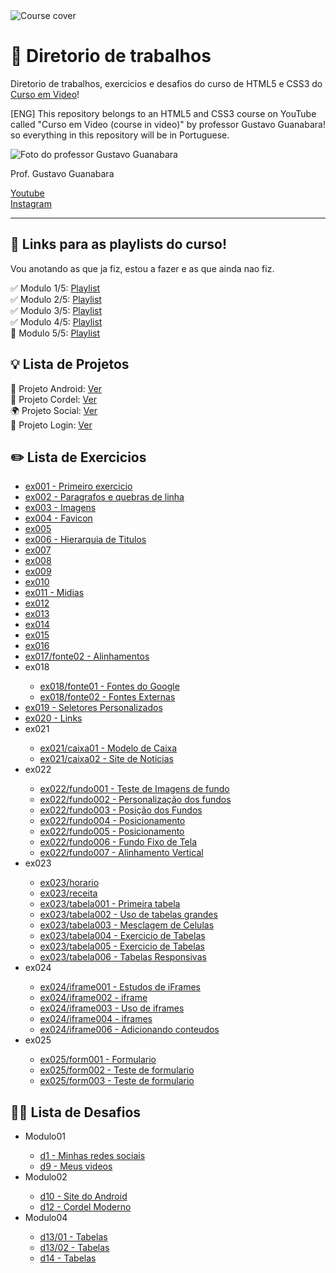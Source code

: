 <img src="https://github.com/SorenKazam/html-css/assets/46906203/22987014-41ea-4c14-8575-3fcf99fe1f98" alt="Course cover"/>
<h1>🚀 Diretorio de trabalhos</h1>
<p>Diretorio de trabalhos, exercicios e desafios do curso de HTML5 e CSS3 do <a href="https://www.youtube.com/@CursoemVideo" target="_blank">Curso em Video</a>!</p>
<p>[ENG] This repository belongs to an HTML5 and CSS3 course on YouTube called "Curso em Video (course in video)" by professor Gustavo Guanabara! so everything in this repository will be in Portuguese.</p>
<img src="https://github.com/SorenKazam/html-css/assets/46906203/1234b682-3538-4cc0-8849-d640bc11caf0" alt="Foto do professor Gustavo Guanabara"/>
<p>Prof. Gustavo Guanabara</p>
<a href="https://www.youtube.com/@CursoemVideo">Youtube</a><br>
<a href="https://www.instagram.com/cursoemvideo/">Instagram</a>
<hr />
<h2>📖 Links para as playlists do curso!</h2>
<p>Vou anotando as que ja fiz, estou a fazer e as que ainda nao fiz.</p>
✅ Modulo 1/5: <a href="https://www.youtube.com/watch?v=Ejkb_YpuHWs&list=PLHz_AreHm4dkZ9-atkcmcBaMZdmLHft8n">Playlist</a><br>
✅ Modulo 2/5: <a href="https://www.youtube.com/watch?v=vPNIAJ9B4hg&list=PLHz_AreHm4dlUpEXkY1AyVLQGcpSgVF8s">Playlist</a><br>
✅ Modulo 3/5: <a href="https://www.youtube.com/watch?v=ofFgnDtn_1c&list=PLHz_AreHm4dmcAviDwiGgHbeEJToxbOpZ">Playlist</a><br>
✅ Modulo 4/5: <a href="https://www.youtube.com/watch?v=zHKHMmEG9vE&list=PLHz_AreHm4dkcVCk2Bn_fdVQ81Fkrh6WT">Playlist</a><br>
🔄️ Modulo 5/5: <a href="#">Playlist</a>
<h2>💡 Lista de Projetos</h2>
🤖 Projeto Android: <a href="https://sorenkazam.github.io/projeto-android/">Ver</a><br>
📃 Projeto Cordel: <a href="https://sorenkazam.github.io/projeto-cordel/">Ver</a><br>
🌍 Projeto Social: <a href="https://sorenkazam.github.io/projeto-social/">Ver</a><br>
🚪 Projeto Login: <a href="https://sorenkazam.github.io/projeto-login/">Ver</a><br>
<h2>✏️ Lista de Exercicios</h2>
<ul>
  <li><a href="https://sorenkazam.github.io/html-css/exercicios/ex001/index.html">ex001 - Primeiro exercicio</a></li>
  <li><a href="https://sorenkazam.github.io/html-css/exercicios/ex002/index.html">ex002 - Paragrafos e quebras de linha</a></li>
  <li><a href="https://sorenkazam.github.io/html-css/exercicios/ex003/index.html">ex003 - Imagens</a></li>
  <li><a href="https://sorenkazam.github.io/html-css/exercicios/ex004/index.html">ex004 - Favicon</a></li>
  <li><a href="#">ex005</a></li>
  <li><a href="https://sorenkazam.github.io/html-css/exercicios/ex006/index.html">ex006 - Hierarquia de Titulos</a></li>
  <li><a href="#">ex007</a></li>
  <li><a href="#">ex008</a></li>
  <li><a href="#">ex009</a></li>
  <li><a href="#">ex010</a></li>
  <li><a href="https://sorenkazam.github.io/html-css/exercicios/ex011/index.html">ex011 - Midias</a></li>
  <li><a href="#">ex012</a></li>
  <li><a href="#">ex013</a></li>
  <li><a href="#">ex014</a></li>
  <li><a href="#">ex015</a></li>
  <li><a href="#">ex016</a></li>
  <li><a href="https://sorenkazam.github.io/html-css/exercicios/ex017/fonte02.html">ex017/fonte02 - Alinhamentos</a></li>
  <li>ex018</li>
  <ul>
    <li><a href="https://sorenkazam.github.io/html-css/exercicios/ex018/fonte01.html">ex018/fonte01 - Fontes do Google</a></li>
    <li><a href="https://sorenkazam.github.io/html-css/exercicios/ex018/fonte02.html">ex018/fonte02 - Fontes Externas</a></li>
  </ul>
  <li><a href="https://sorenkazam.github.io/html-css/exercicios/ex019/seletor01.html">ex019 - Seletores Personalizados</a></li>
  <li><a href="https://sorenkazam.github.io/html-css/exercicios/ex020/links.html">ex020 - Links</a></li>
  <li>ex021</li>
  <ul>
    <li><a href="https://sorenkazam.github.io/html-css/exercicios/ex021/caixa01.html">ex021/caixa01 - Modelo de Caixa</a></li>
    <li><a href="https://sorenkazam.github.io/html-css/exercicios/ex021/caixa02.html">ex021/caixa02 - Site de Noticias</a></li>  
  </ul>
  <li>ex022</li>
  <ul>
    <li><a href="https://sorenkazam.github.io/html-css/exercicios/ex022/fundo001.html">ex022/fundo001 - Teste de Imagens de fundo</a></li>
    <li><a href="https://sorenkazam.github.io/html-css/exercicios/ex022/fundo002.html">ex022/fundo002 - Personalização dos fundos</a></li>
    <li><a href="https://sorenkazam.github.io/html-css/exercicios/ex022/fundo003.html">ex022/fundo003 - Posição dos Fundos</a></li>
    <li><a href="https://sorenkazam.github.io/html-css/exercicios/ex022/fundo004.html">ex022/fundo004 - Posicionamento</a></li>
    <li><a href="https://sorenkazam.github.io/html-css/exercicios/ex022/fundo005.html">ex022/fundo005 - Posicionamento</a></li>
    <li><a href="https://sorenkazam.github.io/html-css/exercicios/ex022/fundo006.html">ex022/fundo006 - Fundo Fixo de Tela</a></li>
    <li><a href="https://sorenkazam.github.io/html-css/exercicios/ex022/fundo007.html">ex022/fundo007 - Alinhamento Vertical</a></li>
  </ul>
  <li>ex023</li>
  <ul>
    <li><a href="https://sorenkazam.github.io/html-css/exercicios/ex023/horario.html">ex023/horario</a></li>
    <li><a href="https://sorenkazam.github.io/html-css/exercicios/ex023/receita.html">ex023/receita</a></li>
    <li><a href="https://sorenkazam.github.io/html-css/exercicios/ex023/tabela001.html">ex023/tabela001 - Primeira tabela</a></li>
    <li><a href="https://sorenkazam.github.io/html-css/exercicios/ex023/tabela002.html">ex023/tabela002 - Uso de tabelas grandes</a></li>
    <li><a href="https://sorenkazam.github.io/html-css/exercicios/ex023/tabela003.html">ex023/tabela003 - Mesclagem de Celulas</a></li>
    <li><a href="https://sorenkazam.github.io/html-css/exercicios/ex023/tabela004.html">ex023/tabela004 - Exercicio de Tabelas</a></li>
    <li><a href="https://sorenkazam.github.io/html-css/exercicios/ex023/tabela005.html">ex023/tabela005 - Exercicio de Tabelas</a></li>
    <li><a href="https://sorenkazam.github.io/html-css/exercicios/ex023/tabela006.html">ex023/tabela006 - Tabelas Responsivas</a></li>
  </ul>
  <li>ex024</li>
  <ul>
    <li><a href="https://sorenkazam.github.io/html-css/exercicios/ex024/iframe001.html">ex024/iframe001 - Estudos de iFrames</a></li>
    <li><a href="https://sorenkazam.github.io/html-css/exercicios/ex024/iframe002.html">ex024/iframe002 - iframe</a></li>
    <li><a href="https://sorenkazam.github.io/html-css/exercicios/ex024/iframe003.html">ex024/iframe003 - Uso de iframes</a></li>
    <li><a href="https://sorenkazam.github.io/html-css/exercicios/ex024/iframe004.html">ex024/iframe004 - iframes</a></li>
    <li><a href="https://sorenkazam.github.io/html-css/exercicios/ex024/iframe006.html">ex024/iframe006 - Adicionando conteudos</a></li>
  </ul>
  <li>ex025</li>
  <ul>
    <li><a href="https://sorenkazam.github.io/html-css/exercicios/ex025/form001.html">ex025/form001 - Formulario</a></li>
    <li><a href="https://sorenkazam.github.io/html-css/exercicios/ex025/form002.html">ex025/form002 - Teste de formulario</a></li>
    <li><a href="https://sorenkazam.github.io/html-css/exercicios/ex025/form003.html">ex025/form003 - Teste de formulario</a></li>
  </ul>
</ul>
<h2>🥷🏻 Lista de Desafios</h2>
<ul>
  <li>Modulo01</li>
  <ul>
    <li><a href="https://sorenkazam.github.io/html-css/desafios/modulo-01/d1/index.html.html">d1 - Minhas redes sociais</a></li>
    <li><a href="https://sorenkazam.github.io/html-css/desafios/modulo-01/d9/index.html">d9 - Meus videos</a></li>
  </ul>
  <li>Modulo02</li>
  <ul>
    <li><a href="https://sorenkazam.github.io/html-css/desafios/modulo-02/d10/index.html">d10 - Site do Android</a></li>
    <li><a href="https://sorenkazam.github.io/html-css/desafios/modulo-02/d012/index.html">d12 - Cordel Moderno</a></li>
  </ul>
  <li>Modulo04</li>
  <ul>
    <li><a href="https://sorenkazam.github.io/html-css/desafios/modulo-04/d013/desafio-13-01.html">d13/01 - Tabelas</a></li>
    <li><a href="https://sorenkazam.github.io/html-css/desafios/modulo-04/d013/desafio-13-02.html">d13/02 - Tabelas</a></li>
    <li><a href="https://sorenkazam.github.io/html-css/desafios/modulo-04/d013/desafio014.html">d14 - Tabelas</a></li>
  </ul>
</ul>

